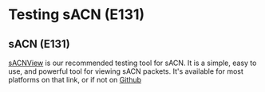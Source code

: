 # Testing sACN (E131)

## sACN (E131)
[sACNView](https://sacnview.org/) is our recommended testing tool for sACN. It is a simple, easy to use, and powerful tool for viewing sACN packets. It's available for most platforms on that link, or if not on [Github](https://github.com/docsteer/sacnview)
